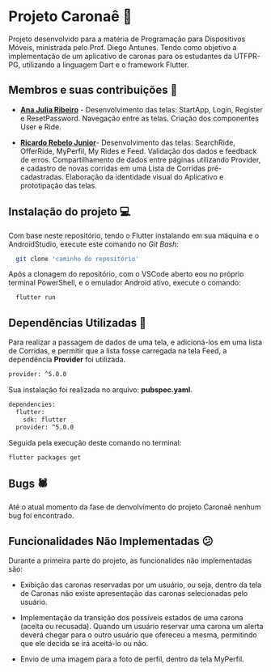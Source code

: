 
# **Projeto Caronaê 🚕**


Projeto desenvolvido para a matéria de Programação para Dispositivos Móveis, ministrada pelo Prof. Diego Antunes. Tendo como objetivo a implementação de um aplicativo de caronas para os estudantes da UTFPR-PG, utilizando a linguagem Dart e o framework Flutter.


## Membros e suas contribuições 📝

- **[Ana Julia Ribeiro](https://github.com/anajuliaribeiro)**  - Desenvolvimento das telas: StartApp, Login, Register e ResetPassword. Navegação entre as telas. Criação dos componentes User e Ride.

- **[Ricardo Rebelo Junior](https://github.com/Rebel0R)**-  Desenvolvimento das telas: SearchRide, OfferRide, MyPerfil, My Rides e Feed. Validação dos dados e feedback de erros. Compartilhamento de dados entre páginas utilizando Provider, e cadastro de novas corridas em uma Lista de Corridas pré-cadastradas. Elaboração da identidade visual do Aplicativo e prototipação das telas.


## Instalação do projeto 💻

Com base neste repositório, tendo o Flutter instalando em sua máquina e o AndroidStudio, execute este comando no *Git Bash*:

```bash
  git clone 'caminho do repositório'
```

Após a clonagem do repositório, com o VSCode aberto eou no próprio terminal PowerShell, e o emulador Android ativo, execute o comando:
```bash
  flutter run
```



## Dependências Utilizadas 📜

Para realizar a passagem de dados de uma tela, e adicioná-los em uma lista de Corridas, e permitir que a lista fosse carregada na tela Feed, a dependência **Provider** foi utilizada.

```bash
provider: ^5.0.0
```

Sua instalação foi realizada no arquivo: **pubspec.yaml**.

```bash
dependencies:
  flutter:
    sdk: flutter
  provider: ^5.0.0
```

Seguida pela execução deste comando no terminal:
```bash
flutter packages get 
```
## Bugs 🕷

Até o atual momento da fase de denvolvimento do projeto Caronaê nenhum bug foi encontrado.


## Funcionalidades Não Implementadas 😕
Durante a primeira parte do projeto, as funcionalides não implementadas são:

- Exibição das caronas reservadas por um usuário, ou seja, dentro da tela de Caronas não existe apresentação das caronas selecionadas pelo usuário.

- Implementação da transição dos possíveis estados de uma carona (aceita ou recusada). Quando um usuário reservar uma carona um alerta deverá chegar para o outro usuário que ofereceu a mesma, permitindo que ele decida se irá aceitá-lo ou não.

- Envio de uma imagem para a foto de perfil, dentro da tela MyPerfil.

